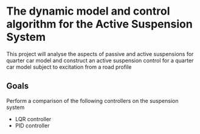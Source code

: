 # The dynamic model and control algorithm for the Active Suspension System

This project will analyse the aspects of passive and active suspensions for quarter car model and construct an active suspension control for a quarter car model
subject to excitation from a road profile

## Goals

Perform a comparison of the following controllers on the suspension system

- LQR controller
- PID controller

